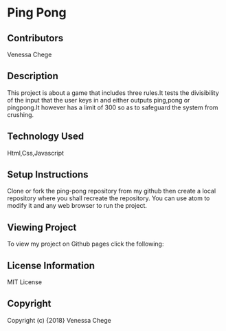 # Ping Pong

## Contributors
Venessa Chege

##  Description
This project is about a game that includes three rules.It tests the divisibility of the input that the user keys in and either outputs ping,pong or pingpong.It however has  a limit of 300 so as to safeguard the system from crushing.
## Technology Used
Html,Css,Javascript

##  Setup Instructions
Clone or fork the ping-pong repository from my github then create a local repository where you shall recreate the repository.
You can use atom to modify it and any web browser to run the project.

## Viewing Project
To view my project on Github pages click the following:

## License Information
MIT License
## Copyright
Copyright (c) {2018} Venessa Chege
